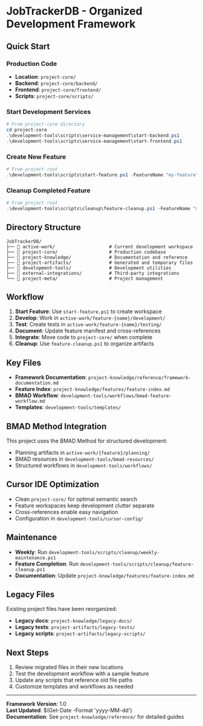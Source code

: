 # JobTrackerDB - Organized Development Framework

## Quick Start

### Production Code
- **Location**: `project-core/`
- **Backend**: `project-core/backend/`
- **Frontend**: `project-core/frontend/`
- **Scripts**: `project-core/scripts/`

### Start Development Services
```powershell
# From project-core directory
cd project-core
.\development-tools\scripts\service-management\start-backend.ps1
.\development-tools\scripts\service-management\start-frontend.ps1
```

### Create New Feature
```powershell
# From project root
.\development-tools\scripts\start-feature.ps1 -FeatureName "my-feature" -Epic "EPC-X" -Priority "High"
```

### Cleanup Completed Feature
```powershell
# From project root
.\development-tools\scripts\cleanup\feature-cleanup.ps1 -FeatureName "my-feature"
```

## Directory Structure

```
JobTrackerDB/
├── 📁 active-work/                    # Current development workspace
├── 📁 project-core/                   # Production codebase
├── 📁 project-knowledge/              # Documentation and reference
├── 📁 project-artifacts/              # Generated and temporary files
├── 📁 development-tools/              # Development utilities
├── 📁 external-integrations/          # Third-party integrations
└── 📁 project-meta/                   # Project management
```

## Workflow

1. **Start Feature**: Use `start-feature.ps1` to create workspace
2. **Develop**: Work in `active-work/feature-{name}/development/`
3. **Test**: Create tests in `active-work/feature-{name}/testing/`
4. **Document**: Update feature manifest and cross-references
5. **Integrate**: Move code to `project-core/` when complete
6. **Cleanup**: Use `feature-cleanup.ps1` to organize artifacts

## Key Files

- **Framework Documentation**: `project-knowledge/reference/framework-documentation.md`
- **Feature Index**: `project-knowledge/features/feature-index.md`
- **BMAD Workflow**: `development-tools/workflows/bmad-feature-workflow.md`
- **Templates**: `development-tools/templates/`

## BMAD Method Integration

This project uses the BMAD Method for structured development:
- Planning artifacts in `active-work/{feature}/planning/`
- BMAD resources in `development-tools/bmad-resources/`
- Structured workflows in `development-tools/workflows/`

## Cursor IDE Optimization

- Clean `project-core/` for optimal semantic search
- Feature workspaces keep development clutter separate
- Cross-references enable easy navigation
- Configuration in `development-tools/cursor-config/`

## Maintenance

- **Weekly**: Run `development-tools/scripts/cleanup/weekly-maintenance.ps1`
- **Feature Completion**: Run `development-tools/scripts/cleanup/feature-cleanup.ps1`
- **Documentation**: Update `project-knowledge/features/feature-index.md`

## Legacy Files

Existing project files have been reorganized:
- **Legacy docs**: `project-knowledge/legacy-docs/`
- **Legacy tests**: `project-artifacts/legacy-tests/`
- **Legacy scripts**: `project-artifacts/legacy-scripts/`

## Next Steps

1. Review migrated files in their new locations
2. Test the development workflow with a sample feature
3. Update any scripts that reference old file paths
4. Customize templates and workflows as needed

---

**Framework Version**: 1.0  
**Last Updated**: $(Get-Date -Format 'yyyy-MM-dd')  
**Documentation**: See `project-knowledge/reference/` for detailed guides
